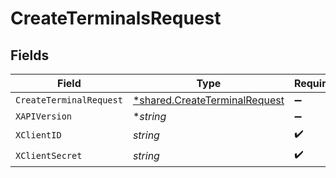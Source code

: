 # CreateTerminalsRequest


## Fields

| Field                                                                                | Type                                                                                 | Required                                                                             | Description                                                                          |
| ------------------------------------------------------------------------------------ | ------------------------------------------------------------------------------------ | ------------------------------------------------------------------------------------ | ------------------------------------------------------------------------------------ |
| `CreateTerminalRequest`                                                              | [*shared.CreateTerminalRequest](../../../pkg/models/shared/createterminalrequest.md) | :heavy_minus_sign:                                                                   | N/A                                                                                  |
| `XAPIVersion`                                                                        | **string*                                                                            | :heavy_minus_sign:                                                                   | N/A                                                                                  |
| `XClientID`                                                                          | *string*                                                                             | :heavy_check_mark:                                                                   | N/A                                                                                  |
| `XClientSecret`                                                                      | *string*                                                                             | :heavy_check_mark:                                                                   | N/A                                                                                  |
